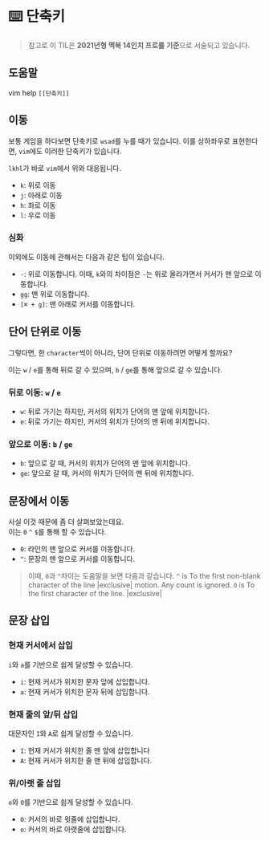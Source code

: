 # ⌨️ 단축키

> 참고로 이 TIL은 **2021년형 맥북 14인치 프로를 기준**으로 서술되고 있습니다.

## 도움말

vim help `[[단축키]]`

## 이동

보통 게임을 하다보면 단축키로 `wsad`를 누를 때가 있습니다.
이를 상하좌우로 표현한다면, `vim`에도 이러한 단축키가 있습니다.

`lkhl`가 바로 `vim`에서 위와 대응됩니다.

+ `k`: 위로 이동
+ `j`: 아래로 이동
+ `h`: 좌로 이동
+ `l`: 우로 이동

### 심화 

이외에도 이동에 관해서는 다음과 같은 팁이 있습니다.

+ `-`: 위로 이동합니다. 이때, `k`와의 차이점은 `-`는 위로 올라가면서 커서가 맨 앞으로 이동합니다.
+ `gg`: 맨 위로 이동합니다.
+ `[⌘ + g]`: 맨 아래로 커서를 이동합니다.

## 단어 단위로 이동

그렇다면, 한 `character`씩이 아니라, 단어 단위로 이동하려면 어떻게 할까요?

이는 `w` / `e`를 통해 뒤로 갈 수 있으며, `b` / `ge`를 통해 앞으로 갈 수 있습니다.

### 뒤로 이동: `w` / `e`

+ `w`: 뒤로 가기는 하지만, 커서의 위치가 단어의 맨 앞에 위치합니다.
+ `e`: 뒤로 가기는 하지만, 커서의 위치가 단어의 맨 뒤에 위치합니다.

### 앞으로 이동: `b` / `ge`

+ `b`: 앞으로 갈 때, 커서의 위치가 단어의 맨 앞에 위치합니다.
+ `ge`: 앞으로 갈 때, 커서의 위치가 단어의 맨 뒤에 위치합니다.

## 문장에서 이동

사실 이것 때문에 좀 더 살펴보았는데요.  
이는 `0` `^` `$`를 통해 할 수 있습니다.
  
+ `0`: 라인의 맨 앞으로 커서를 이동합니다.
+ `^`: 문장의 맨 앞으로 커서를 이동합니다.

> 이때, `0`과 `^`차이는 도움말을 보면 다음과 같습니다.
> `^` is To the first non-blank character of the line |exclusive| motion.  Any count is ignored.
> `0` is To the first character of the line.  |exclusive|

## 문장 삽입

### 현재 커서에서 삽입
`i`와 `a`를 기반으로 쉽게 달성할 수 있습니다.

+ `i`: 현재 커서가 위치한 문자 앞에 삽입합니다.
+ `a`: 현재 커서가 위치한 문자 뒤에 삽입합니다.

### 현재 줄의 앞/뒤 삽입
대문자인 `I`와 `A`로 쉽게 달성할 수 있습니다.

+ `I`: 현재 커서가 위치한 줄 맨 앞에 삽입합니다
+ `A`: 현재 커서가 위치한 줄 맨 뒤에 삽입합니다.

### 위/아랫 줄 삽입
`o`와 `O`를 기반으로 쉽게 달성할 수 있습니다.

+ `O`: 커서의 바로 윗줄에 삽입합니다.
+ `o`: 커서의 바로 아랫줄에 삽입합니다.